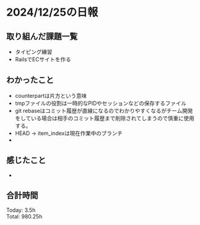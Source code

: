 # 2024/12/25の日報
## 取り組んだ課題一覧
* タイピング練習
*  RailsでECサイトを作る
## わかったこと
* counterpartは片方という意味
* tmpファイルの役割は一時的なPIDやセッションなどの保存するファイル
* git rebaseはコミット履歴が直線になるのでわかりやすくなるがチーム開発をしている場合は相手のコミット履歴まで削除されてしまうので慎重に使用する。
* HEAD -> item_indexは現在作業中のブランチ
* 
## 感じたこと
* 
## 合計時間  
Today: 3.5h<br>
Total: 980.25h
